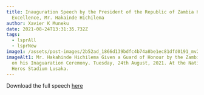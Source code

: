 ```yaml
---
title: Inauguration Speech by the President of the Republic of Zambia His
  Excellence, Mr. Hakainde Hichilema
author: Xavier K Muneku
date: 2021-08-24T13:31:35.732Z
tags:
  - lsprAll
  - lsprNew
image1: /assets/post-images/2b52ad_1866d139bdfc4b74a8be1ec81dfd0191_mv2.jpg
imageAlt1: Mr. Hakahinde Hichilema Given a Guard of Honour by the Zambian Army
  on his Inaguaration Ceremony. Tuesday, 24th August, 2021. At the National
  Heros Stadium Lusaka.
---
```

Download the full speech [here](/assets/documents/PRESIDENT-HAKAINDE-HICHILEMA-DELIVERS-INAUGURAL-SPEECH.pdf)